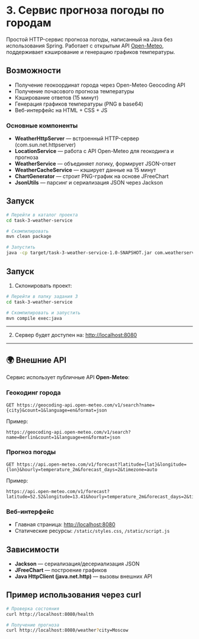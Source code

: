 # 3. Сервис прогноза погоды по городам

Простой HTTP-сервис прогноза погоды, написанный на Java без использования Spring. Работает с открытым API [Open-Meteo](https://open-meteo.com/), поддерживает кэширование и генерацию графиков температуры.

## Возможности

* Получение геокоординат города через Open-Meteo Geocoding API
* Получение почасового прогноза температуры
* Кэширование ответов (15 минут)
* Генерация графиков температуры (PNG в base64)
* Веб-интерфейс на HTML + CSS + JS

### Основные компоненты

* **WeatherHttpServer** — встроенный HTTP-сервер (com.sun.net.httpserver)
* **LocationService** — работа с API Open-Meteo для геокодинга и прогноза
* **WeatherService** — объединяет логику, формирует JSON-ответ
* **WeatherCacheService** — кэширует данные на 15 минут
* **ChartGenerator** — строит PNG-график на основе JFreeChart
* **JsonUtils** — парсинг и сериализация JSON через Jackson

## Запуск

```bash
# Перейти в каталог проекта
cd task-3-weather-service

# Скомпилировать
mvn clean package

# Запустить
java -cp target/task-3-weather-service-1.0-SNAPSHOT.jar com.weatherservice.WeatherApplication
```

## Запуск

1. Склонировать проект:

```bash
# Перейти в папку задания 3
cd task-3-weather-service

# Скомпилировать и запустить
mvn compile exec:java
```

---

2. Сервер будет доступен на: [http://localhost:8080](http://localhost:8080)

---
## 🌍 Внешние API

Сервис использует публичные API **Open-Meteo**:

### Геокодинг города

```
GET https://geocoding-api.open-meteo.com/v1/search?name={city}&count=1&language=en&format=json
```

Пример:

```
https://geocoding-api.open-meteo.com/v1/search?name=Berlin&count=1&language=en&format=json
```

### Прогноз погоды

```
GET https://api.open-meteo.com/v1/forecast?latitude={lat}&longitude={lon}&hourly=temperature_2m&forecast_days=2&timezone=auto
```

Пример:

```
https://api.open-meteo.com/v1/forecast?latitude=52.52&longitude=13.41&hourly=temperature_2m&forecast_days=2&timezone=auto
```

### Веб-интерфейс

* Главная страница: [http://localhost:8080](http://localhost:8080)
* Статические ресурсы: `/static/styles.css`, `/static/script.js`

## Зависимости

* **Jackson** — сериализация/десериализация JSON
* **JFreeChart** — построение графиков
* **Java HttpClient (java.net.http)** — вызовы внешних API

## Пример использования через curl

```bash
# Проверка состояния
curl http://localhost:8080/health

# Получение прогноза
curl http://localhost:8080/weather?city=Moscow
```

